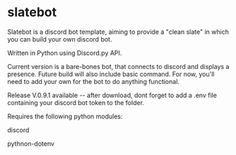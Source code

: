 # slatebot

Slatebot is a discord bot template, aiming to provide a "clean slate" in which you can build your own discord bot. 

Written in Python using Discord.py API. 

Current version is a bare-bones bot, that connects to discord and displays a presence. Future build will also include basic command. For now, you'll need to add your own for the bot to do anything functional. 

Release V.0.9.1 available -- after download, dont forget to add a .env file containing your discord bot token to the folder. 

Requires the following python modules:

discord

pythnon-dotenv
